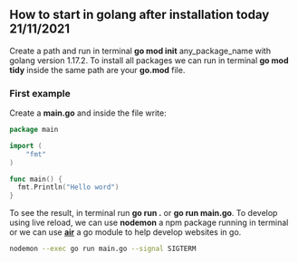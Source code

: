 ## How to start in golang after installation today 21/11/2021

Create a path and run in terminal **go mod init** any_package_name with golang version 1.17.2.
To install all packages we can run in terminal **go mod tidy** inside the same path are your **go.mod** file.

### First example

Create a **main.go** and inside the file write:

```go
package main

import (
	"fmt"
)

func main() {
  fmt.Println("Hello word")
}
```

To see the result, in terminal run **go run .** or **go run main.go**.
To develop using live reload, we can use **nodemon** a npm package running in terminal or we can use [**air**](https://github.com/cosmtrek/air) a go module to help develop websites in go.

```bash
nodemon --exec go run main.go --signal SIGTERM
```
